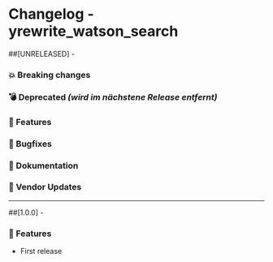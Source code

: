 # Changelog - yrewrite_watson_search

##[UNRELEASED] - 
### 💥 Breaking changes

### 💣 Deprecated *(wird im nächstene Release entfernt)*

### 🚀 Features

### 🐛 Bugfixes

### 📄 Dokumentation

### 📎 Vendor Updates

 ---

##[1.0.0] - 
### 🚀 Features
* First release